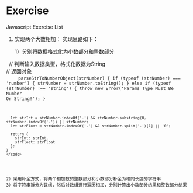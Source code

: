 # Exercise

Javascript Exercise List

1. 实现两个大数相加：
 实现思路如下：
 
   1）分别将数据格式化为小数部分和整数部分
   
    // 判断输入数据类型，格式化数据为String </br>
    // 返回对象 </br>
    <code>
     parseStrToNumberObject(strNumber) {
      if (typeof (strNumber) === 'number') {
        strNumber = strNumber.toString();
      }
      else if (typeof (strNumber) !== 'string') {
        throw new Error('Params Type Must Be Number Or String!');
      }

      let strInt = strNumber.indexOf('.') && strNumber.substring(0, strNumber.indexOf('.')) || strNumber;
      let strFloat = strNumber.indexOf('.') && strNumber.split('.')[1] || '0';

      return {
        strInt: strInt,
        strFloat: strFloat
      };
    } 
    </code>
   
   2）采用补全方式，将两个相加数的整数部分和小数部分补全为相同长度的字符串
   3）将字符串拆分为数组，然后对数组进行遍历相加，分别计算出小数部分结果和整数部分结果
   
  

